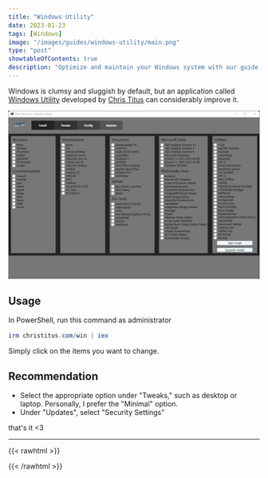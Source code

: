 ```yaml
---
title: "Windows Utility"
date: 2023-01-23
tags: [Windows]
image: "/images/guides/windows-utility/main.png"
type: "post"
showtableOfContents: true
description: "Optimize and maintain your Windows system with our guide to essential Windows utilities. Learn how to use antivirus programs, disk cleanup tools, and more."
---
```


Windows is clumsy and sluggish by default, but an application called [Windows Utility](https://github.com/ChrisTitusTech/winutil) developed by [Chris Titus](https://github.com/christitustech) can considerably improve it.

![](https://github.com/ChrisTitusTech/winutil/blob/main/screen-install.png?raw=true)

## Usage 
In PowerShell, run this command as administrator

```powershell
irm christitus.com/win | iex
```
Simply click on the items you want to change.

## Recommendation
- Select the appropriate option under "Tweaks," such as desktop or laptop. Personally, I prefer the "Minimal" option.
- Under "Updates", select "Security Settings" 

that's it <3

----

{{< rawhtml >}} 
<script src="https://utteranc.es/client.js"
        repo="mansoorbarri/website"
        issue-term="title"
        theme="github-dark"
        crossorigin="anonymous"
        async>
</script>
{{< /rawhtml >}}